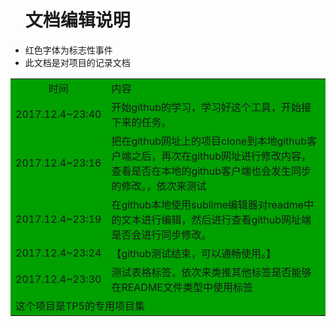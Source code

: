 <ul>
	<h1 color:red;>文档编辑说明</h1>
	<li>红色字体为标志性事件</li>
	<li>此文档是对项目的记录文档</li>
</ul>
<table bgcolor="gray;">
	<tr>
		<td width="20%" align="center">时间</td>
		<td>内容</td>
	</tr>
	<tr>
		<td>2017.12.4~23:40</td>
		<td>开始github的学习，学习好这个工具，开始接下来的任务。</td>
	</tr>
	<tr>
		<td>2017.12.4~23:16</td>
		<td>把在github网址上的项目clone到本地github客户端之后，再次在github网址进行修改内容，查看是否在本地的github客户端也会发生同步的修改。，依次来测试</td>
	</tr>
	<tr>
		<td>2017.12.4~23:19</td>
		<td>在github本地使用sublime编辑器对readme中的文本进行编辑，然后进行查看github网址端是否会进行同步修改。</td>
	</tr>
	<tr>
		<td>2017.12.4~23:24</td>
		<td>【github测试结束，可以通畅使用。】</td>
	</tr>
	<tr>
		<td>2017.12.4~23:30</td>
		<td>测试表格标签，依次来类推其他标签是否能够在README文件类型中使用标签</td>
	</tr>
	<tr>
		<td colspan="2">这个项目是TP5的专用项目集</td>
	</tr>
</table>

